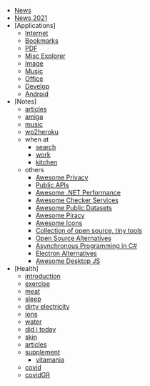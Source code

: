 * [News](./)
* [News 2021](./readme2021.md)
* [Applications]
	* [Internet](/application/internet.md)
	* [Bookmarks](/application/internetBookmarks.md)
	* [PDF](/application/pdf.md)
	* [Misc Explorer](/application/misc.md)
	* [Image](/application/image.md)
	* [Music](/application/music.md)
	* [Office](/application/office.md)
	* [Develop](/application/develop.md)
	* [Android](/application/android.md)
* [Notes]
	* [articles](/notes/articles.md)
	* [amiga](/notes/amiga.md)
	* [music](/notes/music.md)
	* [wp2heroku](/notes/wp2heroku.md)
	* when at  
	    * [search](/notes/whenatsearch.md)
	    * [work](/notes/whenatwork.md)
		* [kitchen](/notes/whenatkitchen.md)
	* others  
		* [Awesome Privacy](https://github.com/pluja/awesome-privacy)
		* [Public APIs](https://github.com/n0shake/Public-APIs)
		* [Awesome .NET Performance](https://github.com/adamsitnik/awesome-dot-net-performance/blob/master/README.md)  
		* [Awesome Checker Services](https://github.com/Brunty/awesome-checker-services/blob/master/README.md) 
		* [Awesome Public Datasets](https://github.com/awesomedata/awesome-public-datasets) 
		* [Awesome Piracy](https://github.com/Igglybuff/awesome-piracy)
		* [Awesome Icons](https://github.com/digitalblossom/awesome-icons) 
		* [Collection of open source, tiny tools](https://github.com/everestpipkin/tools-list)
		* [Open Source Alternatives](https://www.btw.so/open-source-alternatives)
		* [Asynchronous Programming in C#](https://github.com/davidfowl/AspNetCoreDiagnosticScenarios/blob/master/AsyncGuidance.md)
		* [Electron Alternatives](https://github.com/sudhakar3697/electron-alternatives)
		* [Awesome Desktop JS](https://github.com/styfle/awesome-desktop-js)
* [Health]
	* [introduction](/health/introduction.md)
	* [exercise](/health/exercise.md)
	* [meat](/health/meat.md)
	* [sleep](/health/sleep.md)
	* [dirty electricity](/health/dirty.md)
	* [ions](/health/ions.md) 
	* [water](/health/water.md)
	* [did i today](/health/didtoday.md)
	* [skin](/health/skin.md)
	* [articles](/health/articles.md)
	* [supplement](/health/supplement.md)
		* [vitamania](/health/supplementVitamania.md)
	* [covid](/health/wcovid.md)
	* [covidGR](/health/wcovidGR.md)